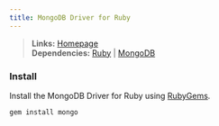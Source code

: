 ```yaml
---
title: MongoDB Driver for Ruby
---
```



> **Links:** [Homepage](http://rubygems.org/gems/mongo)  
> **Dependencies:** [Ruby](/ruby) | [MongoDB](/mongodb)


### Install

Install the MongoDB Driver for Ruby using [RubyGems](http://rubygems.org/).

	gem install mongo
